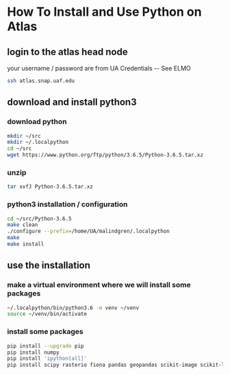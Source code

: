 # How To Install and Use Python on Atlas

## login to the atlas head node
your username / password are from UA Credentials -- See ELMO
```sh
ssh atlas.snap.uaf.edu
```

## download and install python3
### download python
```sh
mkdir ~/src
mkdir ~/.localpython
cd ~/src
wget https://www.python.org/ftp/python/3.6.5/Python-3.6.5.tar.xz
```

### unzip 
```sh
tar xvfJ Python-3.6.5.tar.xz
```

### python3 installation / configuration
```sh
cd ~/src/Python-3.6.5
make clean
./configure --prefix=/home/UA/malindgren/.localpython
make
make install
```

## use the installation
### make a virtual environment where we will install some packages
```sh
~/.localpython/bin/python3.6 -m venv ~/venv
source ~/venv/bin/activate
```

### install some packages 
```sh
pip install --upgrade pip
pip install numpy
pip install 'ipython[all]'
pip install scipy rasterio fiona pandas geopandas scikit-image scikit-learn shapely netCDF4 xarray
```

